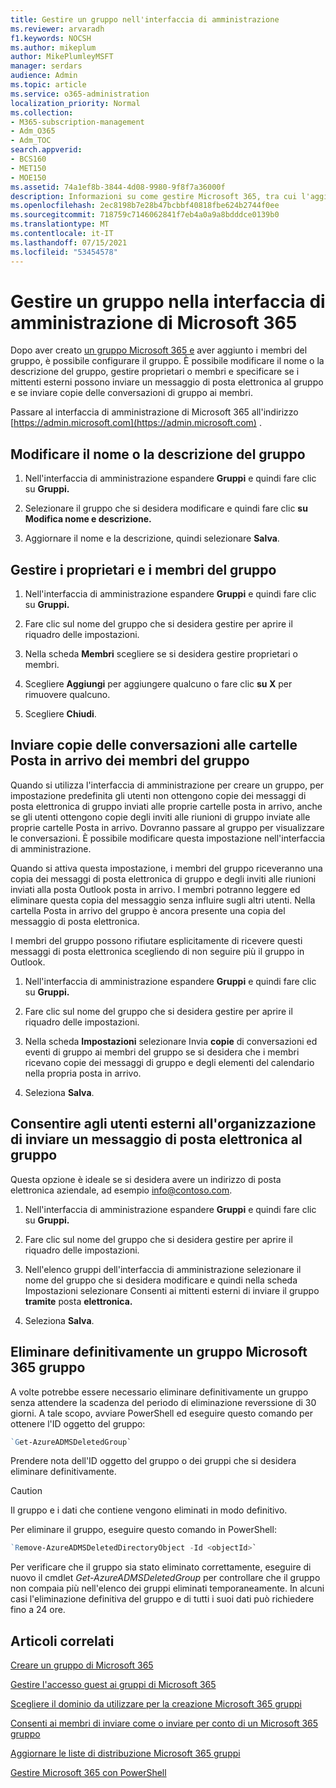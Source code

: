```yaml
---
title: Gestire un gruppo nell'interfaccia di amministrazione
ms.reviewer: arvaradh
f1.keywords: NOCSH
ms.author: mikeplum
author: MikePlumleyMSFT
manager: serdars
audience: Admin
ms.topic: article
ms.service: o365-administration
localization_priority: Normal
ms.collection:
- M365-subscription-management
- Adm_O365
- Adm_TOC
search.appverid:
- BCS160
- MET150
- MOE150
ms.assetid: 74a1ef8b-3844-4d08-9980-9f8f7a36000f
description: Informazioni su come gestire Microsoft 365, tra cui l'aggiunta di membri del gruppo di rimozione, la modifica dell'indirizzo di posta elettronica, il nome o la descrizione del gruppo e la personalizzazione del funzionamento del gruppo.
ms.openlocfilehash: 2ec8198b7e28b47bcbbf40818fbe624b2744f0ee
ms.sourcegitcommit: 718759c7146062841f7eb4a0a9a8bdddce0139b0
ms.translationtype: MT
ms.contentlocale: it-IT
ms.lasthandoff: 07/15/2021
ms.locfileid: "53454578"
---
```

# <a name="manage-a-group-in-the-microsoft-365-admin-center"></a>Gestire un gruppo nella interfaccia di amministrazione di Microsoft 365

Dopo aver creato [un gruppo Microsoft 365 e](create-groups.md) aver aggiunto i membri del gruppo, è possibile configurare il gruppo. È possibile modificare il nome o la descrizione del gruppo, gestire proprietari o membri e specificare se i mittenti esterni possono inviare un messaggio di posta elettronica al gruppo e se inviare copie delle conversazioni di gruppo ai membri.

Passare al interfaccia di amministrazione di Microsoft 365 all'indirizzo [https://admin.microsoft.com](https://admin.microsoft.com) .

## <a name="edit-the-group-name-or-description"></a>Modificare il nome o la descrizione del gruppo

1. Nell'interfaccia di amministrazione espandere **Gruppi** e quindi fare clic su **Gruppi.**

2. Selezionare il gruppo che si desidera modificare e quindi fare clic **su Modifica nome e descrizione.**

3. Aggiornare il nome e la descrizione, quindi selezionare **Salva**.

## <a name="manage-group-owners-and-members"></a>Gestire i proprietari e i membri del gruppo

1. Nell'interfaccia di amministrazione espandere **Gruppi** e quindi fare clic su **Gruppi.**

2. Fare clic sul nome del gruppo che si desidera gestire per aprire il riquadro delle impostazioni.

3. Nella scheda **Membri** scegliere se si desidera gestire proprietari o membri.

4. Scegliere **Aggiungi** per aggiungere qualcuno o fare clic **su X** per rimuovere qualcuno.

5. Scegliere **Chiudi**.

## <a name="send-copies-of-conversations-to-group-members-inboxes"></a>Inviare copie delle conversazioni alle cartelle Posta in arrivo dei membri del gruppo
  
Quando si utilizza l'interfaccia di amministrazione per creare un gruppo, per impostazione predefinita gli utenti non ottengono copie dei messaggi di posta elettronica di gruppo inviati alle proprie cartelle posta in arrivo, anche se gli utenti ottengono copie degli inviti alle riunioni di gruppo inviate alle proprie cartelle Posta in arrivo. Dovranno passare al gruppo per visualizzare le conversazioni. È possibile modificare questa impostazione nell'interfaccia di amministrazione.

Quando si attiva questa impostazione, i membri del gruppo riceveranno una copia dei messaggi di posta elettronica di gruppo e degli inviti alle riunioni inviati alla posta Outlook posta in arrivo. I membri potranno leggere ed eliminare questa copia del messaggio senza influire sugli altri utenti. Nella cartella Posta in arrivo del gruppo è ancora presente una copia del messaggio di posta elettronica.

I membri del gruppo possono rifiutare esplicitamente di ricevere questi messaggi di posta elettronica scegliendo di non seguire più il gruppo in Outlook.

1. Nell'interfaccia di amministrazione espandere **Gruppi** e quindi fare clic su **Gruppi.**

2. Fare clic sul nome del gruppo che si desidera gestire per aprire il riquadro delle impostazioni.

3. Nella scheda **Impostazioni** selezionare Invia **copie** di conversazioni ed eventi di gruppo ai membri del gruppo se si desidera che i membri ricevano copie dei messaggi di gruppo e degli elementi del calendario nella propria posta in arrivo.

4. Seleziona **Salva**.

## <a name="let-people-outside-the-organization-email-the-group"></a>Consentire agli utenti esterni all'organizzazione di inviare un messaggio di posta elettronica al gruppo

Questa opzione è ideale se si desidera avere un indirizzo di posta elettronica aziendale, ad esempio info@contoso.com.
 
1. Nell'interfaccia di amministrazione espandere **Gruppi** e quindi fare clic su **Gruppi.**

2. Fare clic sul nome del gruppo che si desidera gestire per aprire il riquadro delle impostazioni.

3. Nell'elenco gruppi dell'interfaccia di amministrazione selezionare il nome del gruppo che si desidera modificare e quindi nella scheda Impostazioni selezionare Consenti ai mittenti esterni di inviare il gruppo **tramite** posta **elettronica.**
    
4. Seleziona **Salva**.

## <a name="permanently-delete-a-microsoft-365-group"></a>Eliminare definitivamente un gruppo Microsoft 365 gruppo

A volte potrebbe essere necessario eliminare definitivamente un gruppo senza attendere la scadenza del periodo di eliminazione reverssione di 30 giorni. A tale scopo, avviare PowerShell ed eseguire questo comando per ottenere l'ID oggetto del gruppo:
 
 ```powershell
`Get-AzureADMSDeletedGroup`
```

Prendere nota dell'ID oggetto del gruppo o dei gruppi che si desidera eliminare definitivamente.
  
> [!CAUTION]
> Il gruppo e i dati che contiene vengono eliminati in modo definitivo. 
  
Per eliminare il gruppo, eseguire questo comando in PowerShell:

```powershell
`Remove-AzureADMSDeletedDirectoryObject -Id <objectId>`
```

Per verificare che il gruppo sia stato eliminato correttamente, eseguire di nuovo il cmdlet  *Get-AzureADMSDeletedGroup*  per controllare che il gruppo non compaia più nell'elenco dei gruppi eliminati temporaneamente. In alcuni casi l'eliminazione definitiva del gruppo e di tutti i suoi dati può richiedere fino a 24 ore. 
  
## <a name="related-articles"></a>Articoli correlati

[Creare un gruppo di Microsoft 365](create-groups.md)

[Gestire l'accesso guest ai gruppi di Microsoft 365](https://support.microsoft.com/office/bfc7a840-868f-4fd6-a390-f347bf51aff6)

[Scegliere il dominio da utilizzare per la creazione Microsoft 365 gruppi](../../solutions/choose-domain-to-create-groups.md)

[Consenti ai membri di inviare come o inviare per conto di un Microsoft 365 gruppo](../../solutions/allow-members-to-send-as-or-send-on-behalf-of-group.md)

[Aggiornare le liste di distribuzione Microsoft 365 gruppi](../manage/upgrade-distribution-lists.md)

[Gestire Microsoft 365 con PowerShell](../../enterprise/manage-microsoft-365-groups-with-powershell.md)
